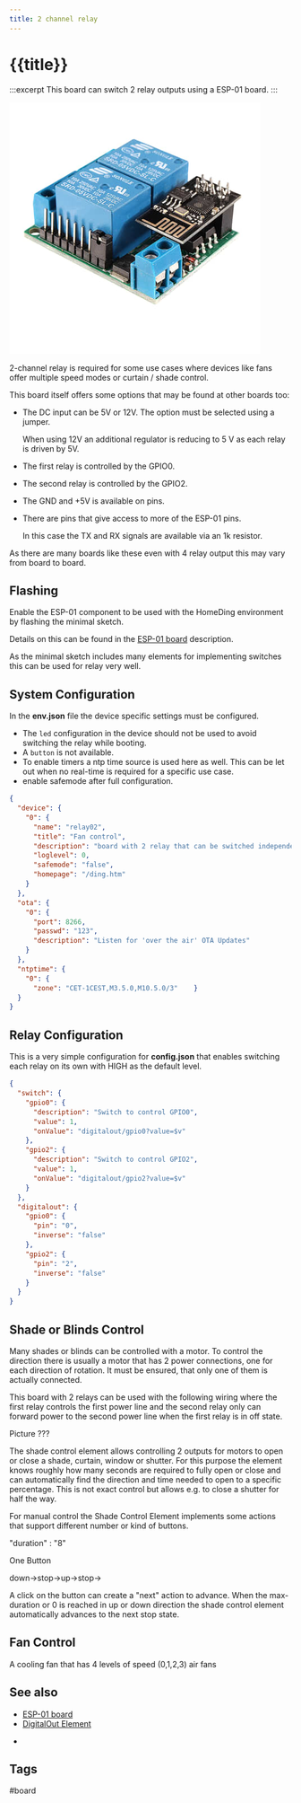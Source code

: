 ```yaml
---
title: 2 channel relay
---
```


# {{title}}

:::excerpt
This board can switch 2 relay outputs using a ESP-01 board.
:::

![2 channel relay board](/boards/2-channel-relay.jpg)

2-channel relay is required for some use cases where devices like fans offer multiple speed modes or curtain / shade control.


This board itself offers some options that may be found at other boards too:

* The DC input can be 5V or 12V. The option must be selected using a jumper.

  When using 12V an additional regulator is reducing to 5 V as each relay is driven by 5V.

* The first relay is controlled by the GPIO0.

* The second relay is controlled by the GPIO2.

* The GND and +5V is available on pins.
  
* There are pins that give access to more of the ESP-01 pins.

  In this case the TX and RX signals are available via an 1k resistor.

As there are many boards like these even with 4 relay output this may vary from board to board.


## Flashing

Enable the ESP-01 component to be used with the HomeDing environment by flashing the minimal sketch.

Details on this can be found in the [ESP-01 board](/boards/esp01.md) description.

As the minimal sketch includes many elements for implementing switches this can be used for relay very well.


## System Configuration

In the **env.json** file the device specific settings must be configured.

* The `led` configuration in the device should not be used to avoid switching the relay while booting.
* A `button` is not available.
* To enable timers a ntp time source is used here as well. This can be let out when no real-time is required for a specific use case.
* enable safemode after full configuration.
 
```json
{
  "device": {
    "0": {
      "name": "relay02",
      "title": "Fan control",
      "description": "board with 2 relay that can be switched independently.",
      "loglevel": 0,
      "safemode": "false",
      "homepage": "/ding.htm"
    }
  },
  "ota": {
    "0": {
      "port": 8266,
      "passwd": "123",
      "description": "Listen for 'over the air' OTA Updates"
    }
  },
  "ntptime": {
    "0": {
      "zone": "CET-1CEST,M3.5.0,M10.5.0/3"    }
  }
}
```

## Relay Configuration

This is a very simple configuration for **config.json** that enables switching each relay on its own with HIGH as the default level.

```json
{
  "switch": {
    "gpio0": {
      "description": "Switch to control GPIO0",
      "value": 1,
      "onValue": "digitalout/gpio0?value=$v"
    },
    "gpio2": {
      "description": "Switch to control GPIO2",
      "value": 1,
      "onValue": "digitalout/gpio2?value=$v"
    }
  },
  "digitalout": {
    "gpio0": {
      "pin": "0",
      "inverse": "false"
    },
    "gpio2": {
      "pin": "2",
      "inverse": "false"
    }
  }
}
```


## Shade or Blinds Control

Many shades or blinds can be controlled with a motor.
To control the direction there is usually a motor that has 2 power connections, one for each direction of rotation.
It must be ensured, that only one of them is actually connected.

This  board with 2 relays can be used with the following wiring where the first relay controls the first power line and the second relay only can forward power to the second power line when the first relay is in off state.

Picture ???

<!-- https://www.clauss-markisen.de/uploads/media/2014-01-CM-Anschlusshinweise.pdf -->
<!-- There is a special Element that controls 2 relays for this purpose that also controls and tracks the time the motor requires to open or close completely or partly. -->
<!-- ShadeControlElement ??? -->

The shade control element allows controlling 2 outputs for motors to open or close a shade, curtain, window or shutter. For this purpose the element
knows roughly how many seconds are required to fully open or close and can automatically find the direction and time needed to open to a specific percentage. This is not exact control but allows e.g. to close a shutter for half the way.

For manual control the Shade Control Element implements some actions that support different number or kind of buttons.

"duration" : "8"

One Button

down->stop->up->stop->

A click on the button can create a "next" action to advance. When the max-duration or 0 is reached in up or down direction the shade control element automatically advances to the next stop state. 


## Fan Control

A cooling fan that has 4 levels of speed (0,1,2,3)  air fans

## See also

* [ESP-01 board](/boards/esp01.md)
* [DigitalOut Element](/elements/digitalout.md)

<!-- * <https://www.youtube.com/watch?v=qahdTG4TE-A> -->
* 
## Tags

#board
